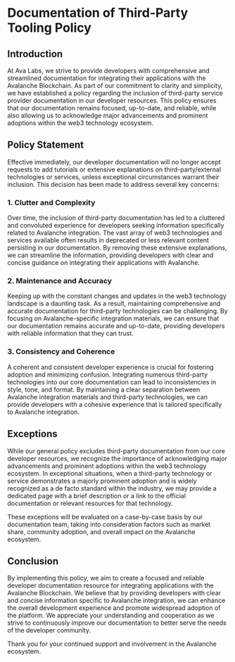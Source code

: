 # Documentation of Third-Party Tooling Policy

## Introduction

At Ava Labs, we strive to provide developers with comprehensive and streamlined documentation for
integrating their applications with the Avalanche Blockchain. As part of our commitment to clarity
and simplicity, we have established a policy regarding the inclusion of third-party service 
provider documentation in our developer resources. This policy ensures that our documentation 
remains focused, up-to-date, and reliable, while also allowing us to acknowledge major 
advancements and prominent adoptions within the web3 technology ecosystem.

## Policy Statement

Effective immediately, our developer documentation will no longer accept requests to add 
tutorials or extensive explanations on third-party/external technologies or services, unless 
exceptional circumstances warrant their inclusion. This decision has been made to address several 
key concerns:

### 1. Clutter and Complexity

Over time, the inclusion of third-party documentation has led to a cluttered and convoluted
experience for developers seeking information specifically related to Avalanche integration. The
vast array of web3 technologies and services available often results in deprecated or less relevant
content persisting in our documentation. By removing these extensive explanations, we can 
streamline the information, providing developers with clear and concise guidance on integrating 
their applications with Avalanche.

### 2. Maintenance and Accuracy

Keeping up with the constant changes and updates in the web3 technology landscape is a daunting 
task. As a result, maintaining comprehensive and accurate documentation for third-party technologies
can be challenging. By focusing on Avalanche-specific integration materials, we can ensure that our 
documentation remains accurate and up-to-date, providing developers with reliable information that 
they can trust.

### 3. Consistency and Coherence

A coherent and consistent developer experience is crucial for fostering adoption and minimizing 
confusion. Integrating numerous third-party technologies into our core documentation can lead to 
inconsistencies in style, tone, and format. By maintaining a clear separation between Avalanche 
integration materials and third-party technologies, we can provide developers with a cohesive 
experience that is tailored specifically to Avalanche integration.

## Exceptions

While our general policy excludes third-party documentation from our core developer resources, we 
recognize the importance of acknowledging major advancements and prominent adoptions within the 
web3 technology ecosystem. In exceptional situations, when a third-party technology or service 
demonstrates a majorly prominent adoption and is widely recognized as a de facto standard within 
the industry, we may provide a dedicated page with a brief description or a link to the official 
documentation or relevant resources for that technology.

These exceptions will be evaluated on a case-by-case basis by our documentation team, taking into 
consideration factors such as market share, community adoption, and overall impact on the 
Avalanche ecosystem.

## Conclusion

By implementing this policy, we aim to create a focused and reliable developer documentation 
resource for integrating applications with the Avalanche Blockchain. We believe that by providing 
developers with clear and concise information specific to Avalanche integration, we can enhance the 
overall development experience and promote widespread adoption of the platform. We appreciate your 
understanding and cooperation as we strive to continuously improve our documentation to better 
serve the needs of the developer community.

Thank you for your continued support and involvement in the Avalanche ecosystem.
